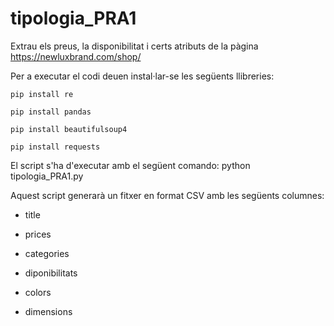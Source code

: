 # tipologia_PRA1

Extrau els preus, la disponibilitat i certs atributs de la pàgina https://newluxbrand.com/shop/ 

Per a executar el codi deuen instal·lar-se les següents llibreries:
	
```
pip install re

pip install pandas

pip install beautifulsoup4

pip install requests
```

El script s'ha d'executar amb el següent comando:
python tipologia_PRA1.py

Aquest script generarà un fitxer en format CSV amb les següents columnes: 

* title

* prices

* categories

* diponibilitats

* colors

* dimensions


